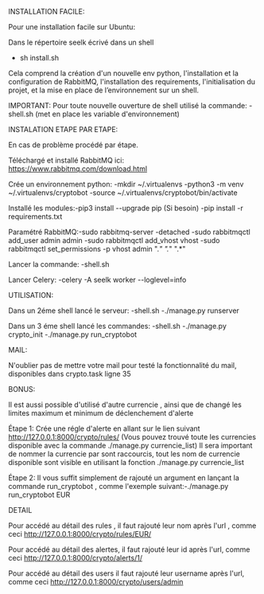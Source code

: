 INSTALLATION FACILE:

Pour une installation facile sur Ubuntu:

Dans le répertoire seelk écrivé dans un shell

- sh install.sh

Cela comprend la création d'un nouvelle env python, l'installation et la configuration de RabbitMQ, l'installation des requirements, l'initialisation du projet, et la mise en place de l’environnement sur un shell.

IMPORTANT:
Pour toute nouvelle ouverture de shell utilisé la commande: -shell.sh (met en place les variable d'environnement)


INSTALATION ETAPE PAR ETAPE:

En cas de problème procédé par étape.

Téléchargé et installé RabbitMQ ici: https://www.rabbitmq.com/download.html

Crée un environnement python: -mkdir ~/.virtualenvs
                             -python3 -m venv ~/.virtualenvs/cryptobot
                             -source ~/.virtualenvs/cryptobot/bin/activate
                            
Installé les modules:-pip3 install --upgrade pip  (Si besoin)
                     -pip install -r requirements.txt

Paramétré RabbitMQ:-sudo rabbitmq-server -detached
                   -sudo rabbitmqctl add_user admin admin
                   -sudo rabbitmqctl add_vhost vhost
                   -sudo rabbitmqctl set_permissions -p vhost admin ".*" ".*" ".*"

Lancer la commande: -shell.sh

Lancer Celery: -celery -A seelk worker --loglevel=info


UTILISATION:

Dans un 2éme shell lancé le serveur: -shell.sh
                    -./manage.py runserver
                   
Dans un 3 éme shell lancé les commandes: -shell.sh
                                         -./manage.py crypto_init
                                         -./manage.py run_cryptobot
                                        
MAIL:

N'oublier pas de mettre votre mail pour testé la fonctionnalité du mail, disponibles dans crypto.task ligne 35
    
    
BONUS:

Il est aussi possible d'utilisé d'autre currencie , ainsi que de changé les limites maximum et minimum de déclenchement d'alerte

Étape 1: Crée une régle d'alerte en allant sur le lien suivant http://127.0.0.1:8000/crypto/rules/ (Vous pouvez trouvé toute les currencies disponible avec la commande ./manage.py currencie_list)
Il sera important de nommer la currencie par sont raccourcis, tout les nom de currencie disponible sont visible en utilisant la fonction ./manage.py currencie_list

Étape 2: Il vous suffit simplement de rajouté un argument en lançant la commande run_cryptobot , comme l'exemple suivant:-./manage.py run_cryptobot EUR

DETAIL

Pour accédé au détail des rules , il faut rajouté leur nom après l'url , comme ceci http://127.0.0.1:8000/crypto/rules/EUR/

Pour accédé au détail des alertes, il faut rajouté leur id après l'url, comme ceci http://127.0.0.1:8000/crypto/alerts/1/

Pour accédé au détail des users il faut rajouté leur username après l'url, comme ceci http://127.0.0.1:8000/crypto/users/admin
